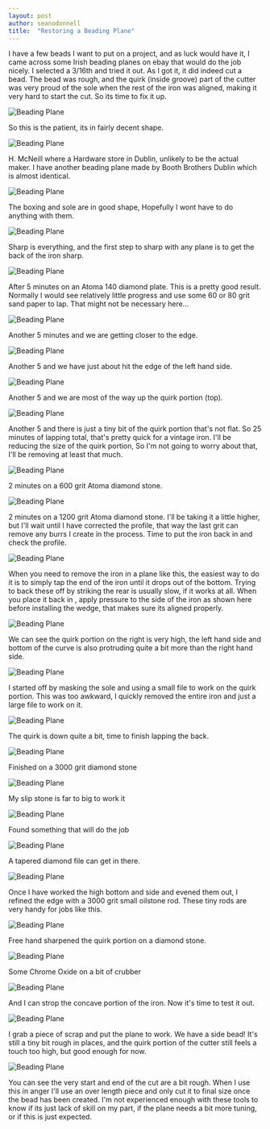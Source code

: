 ```yaml
---
layout: post
author: seanodonnell
title:  "Restoring a Beading Plane"
---
```


I have a few beads I want to put on a project, and as luck would have it, I came across some Irish beading planes on ebay that would do the job nicely. I selected a 3/16th and tried it out. As I got it, it did indeed cut a bead. The bead was rough, and the quirk (inside groove) part of the cutter was very proud of the sole when the rest of the iron was aligned, making it very hard to start the cut. So its time to fix it up.


![Beading Plane](/assets/images/beading/0.jpg)

So this is the patient, its in fairly decent shape.

![Beading Plane](/assets/images/beading/2.jpg)

H. McNeill where a Hardware store in Dublin, unlikely to be the actual maker. I have another beading plane made by Booth Brothers Dublin which is almost identical. 

![Beading Plane](/assets/images/beading/5.jpg)

The boxing and sole are in good shape, Hopefully I wont have to do anything with them.


![Beading Plane](/assets/images/beading/6.jpg)

Sharp is everything, and the first step to sharp with any plane is to get the back of the iron sharp.


![Beading Plane](/assets/images/beading/8.jpg)

After 5 minutes on an Atoma 140 diamond plate. This is a pretty good result. Normally I would see relatively little progress and use some 60 or 80 grit sand paper to lap. That might not be necessary here...


![Beading Plane](/assets/images/beading/9.jpg)

Another 5 minutes and we are getting closer to the edge. 


![Beading Plane](/assets/images/beading/10.jpg)

Another 5 and we have just about hit the edge of the left hand side.


![Beading Plane](/assets/images/beading/11.jpg)

Another 5 and we are most of the way up the quirk portion (top). 

![Beading Plane](/assets/images/beading/12.jpg)

Another 5 and there is just a tiny bit of the quirk portion that's not flat. So 25 minutes of lapping total, that's pretty quick for a vintage iron. I'll be reducing the size of the quirk portion, So I'm not going to worry about that, I'll be removing at least that much. 


![Beading Plane](/assets/images/beading/13.jpg)

2 minutes on a 600 grit Atoma diamond stone.


![Beading Plane](/assets/images/beading/14.jpg)

2 minutes on a 1200 grit Atoma diamond stone. I'll be taking it a little higher, but I'll wait until I have corrected the profile, that way the last grit can remove any burrs I create in the process. Time to put the iron back in and check the profile. 

![Beading Plane](/assets/images/beading/15.jpg)

When you need to remove the iron in a plane like this, the easiest way to do it is to simply tap the end of the iron until it drops out of the bottom. Trying to back these off by striking the rear is usually slow, if it works at all. When you place it back in , apply pressure to the side of the iron as shown here before installing the wedge, that makes sure its aligned properly. 


![Beading Plane](/assets/images/beading/16.jpg)

We can see the quirk portion on the right is very high, the left hand side and bottom of the curve is also protruding quite a bit more than the right hand side.


![Beading Plane](/assets/images/beading/18.jpg)

I started off by masking the sole and using a small file to work on the quirk portion. This was too awkward, I quickly removed the entire iron and just a large file to work on it.

![Beading Plane](/assets/images/beading/19.jpg)

The quirk is down quite a bit, time to finish lapping the back.

![Beading Plane](/assets/images/beading/21.jpg)

Finished on a 3000 grit diamond stone

![Beading Plane](/assets/images/beading/22.jpg)

My slip stone is far to big to work it

![Beading Plane](/assets/images/beading/23.jpg)

Found something that will do the job

![Beading Plane](/assets/images/beading/24.jpg)

A tapered diamond file can get in there.

![Beading Plane](/assets/images/beading/25.jpg)

Once I have worked the high bottom and side and evened them out, I refined the edge with a 3000 grit small oilstone rod. These tiny rods are very handy for jobs like this.

![Beading Plane](/assets/images/beading/26.jpg)

Free hand sharpened the quirk portion on a diamond stone.

![Beading Plane](/assets/images/beading/27.jpg)

Some Chrome Oxide on a bit of crubber

![Beading Plane](/assets/images/beading/28.jpg)

And I can strop the concave portion of the iron. Now it's time to test it out.

![Beading Plane](/assets/images/beading/29.jpg)

I grab a piece of scrap and put the plane to work. We have a side bead! It's still a tiny bit rough in places, and the quirk portion of the cutter still feels a touch too high, but good enough for now.

![Beading Plane](/assets/images/beading/30.jpg)

You can see the very start and end of the cut are a bit rough. When I use this in anger I'll use an over length piece and only cut it to final size once the bead has been created. I'm not experienced enough with these tools to know if its just lack of skill on my part, if the plane needs a bit more tuning, or if this is just expected.  
